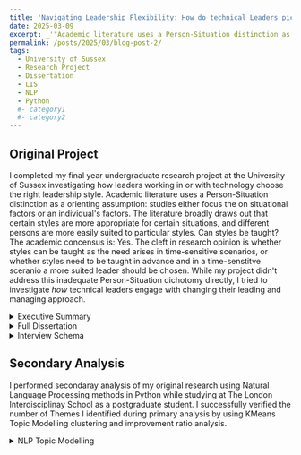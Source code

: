 ```yaml
---
title: 'Navigating Leadership Flexibility: How do technical Leaders pick the right approach?'
date: 2025-03-09
excerpt: _'"Academic literature uses a Person-Situation distinction as a orienting  assumption: studies either focus the on situational factors or an individual\'s factors"_ ... _"The cleft in research opinion is whether styles can be taught as the need arises in time-sensitive scenarios, or whether styles need to be taught in advance and in a time-senstitve sceranio a more suited leader should be chosen."'
permalink: /posts/2025/03/blog-post-2/
tags:
  - University of Sussex
  - Research Project
  - Dissertation
  - LIS
  - NLP
  - Python
  #- category1
  #- category2
---
```


## Original Project
I completed my final year undergraduate research project at the University of Sussex investigating how leaders working in or with technology choose the right leadership style. Academic literature uses a Person-Situation distinction as a orienting  assumption: studies either focus the on situational factors or an individual's factors. The literature broadly draws out that certain styles are more appropriate for certain situations, and different persons are more easily suited to particular styles. Can styles be taught? The academic concensus is: Yes. The cleft in research opinion is whether styles can be taught as the need arises in time-sensitive scenarios, or whether styles need to be taught in advance and in a time-senstitve sceranio a more suited leader should be chosen. While my project didn't address this inadequate Person-Situation dichotomy directly, I tried to investigate *how* technical leaders engage with changing their leading and managing approach.

<details>
    <summary>Executive Summary</summary>
    <iframe width=100%
    src="/files/Executive_Summary.pdf"
    frameborder="0" allowfullscreen>
    </iframe>
</details>

<details>
    <summary>Full Dissertation</summary>
    <iframe width =100%
    src="/files/UG_Dissertation.pdf"
    frameborder="0" allowfullscreen>
    </iframe>
</details>

<details>
    <summary>Interview Schema</summary>
    <iframe width=100%
    src="/files/Interview_Schedule.pdf"
    frameborder="0" allowfullscreen>
    </iframe>
</details>

## Secondary Analysis
I performed secondaray analysis of my original research using Natural Language Processing methods in Python while studying at The London Interdisciplinay School as a postgraduate student. I successfully verified the number of Themes I identified during primary analysis by using KMeans Topic Modelling clustering and improvement ratio analysis.

<details>
    <summary>NLP Topic Modelling</summary>
    <iframe width =100%
    src="/files/NLP_NLF.pdf"
    frameborder="0" allowfullscreen>
    </iframe>
</details> 

